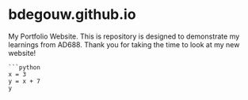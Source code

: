 # bdegouw.github.io
My Portfolio Website. 
This is repository is designed to demonstrate my learnings from AD688. Thank you for taking the time to look at my new website!

    ```python
    x = 3
    y = x + 7 
    y
    
